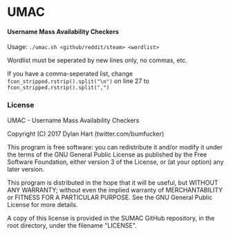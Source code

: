 # UMAC
#### Username Mass Availability Checkers

Usage: `./umac.sh <github/reddit/steam> <wordlist>`

Wordlist must be seperated by new lines only, no commas, etc.

If you have a comma-seperated list, change `fcon_stripped.rstrip().split("\n")` on line 27 to `fcon_stripped.rstrip().split(",")`

### License

UMAC - Username Mass Availability Checkers

Copyright (C) 2017  Dylan Hart (twitter.com/bumfucker)

This program is free software: you can redistribute it and/or modify
it under the terms of the GNU General Public License as published by
the Free Software Foundation, either version 3 of the License, or
(at your option) any later version.

This program is distributed in the hope that it will be useful,
but WITHOUT ANY WARRANTY; without even the implied warranty of
MERCHANTABILITY or FITNESS FOR A PARTICULAR PURPOSE.  See the
GNU General Public License for more details.

A copy of this license is provided in the SUMAC GitHub
repository, in the root directory, under the filename "LICENSE".
